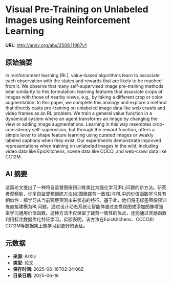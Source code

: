 # Visual Pre-Training on Unlabeled Images using Reinforcement Learning

**URL**: http://arxiv.org/abs/2506.11967v1

## 原始摘要

In reinforcement learning (RL), value-based algorithms learn to associate
each observation with the states and rewards that are likely to be reached from
it. We observe that many self-supervised image pre-training methods bear
similarity to this formulation: learning features that associate crops of
images with those of nearby views, e.g., by taking a different crop or color
augmentation. In this paper, we complete this analogy and explore a method that
directly casts pre-training on unlabeled image data like web crawls and video
frames as an RL problem. We train a general value function in a dynamical
system where an agent transforms an image by changing the view or adding image
augmentations. Learning in this way resembles crop-consistency
self-supervision, but through the reward function, offers a simple lever to
shape feature learning using curated images or weakly labeled captions when
they exist. Our experiments demonstrate improved representations when training
on unlabeled images in the wild, including video data like EpicKitchens, scene
data like COCO, and web-crawl data like CC12M.


## AI 摘要

这篇论文提出了一种将自监督图像预训练类比为强化学习(RL)问题的新方法。研究者观察到，许多自监督预训练方法(如图像裁剪一致性)与RL中的价值函数学习具有相似性：都学习从当前观察预测未来状态的特征。基于此，他们将无标签图像预训练直接建模为RL问题，通过设计动态系统让智能体通过变换视图或添加图像增强来学习通用价值函数。这种方法不仅保留了裁剪一致性的优点，还能通过奖励函数利用标注数据优化特征学习。实验表明，该方法在EpicKitchens、COCO和CC12M等数据集上能学习到更好的表征。

## 元数据

- **来源**: ArXiv
- **类型**: 论文
- **保存时间**: 2025-06-16T02:34:06Z
- **目录日期**: 2025-06-16
